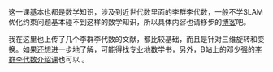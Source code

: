 这一课基本也都是数学知识，涉及到近世代数里面的李群李代数，一般不学SLAM优化约束问题基本碰不到这样的数学知识，所以具体内容也请移步的[博客](https://richardyu114.github.io/2019/03/26/visual-SLAM-by-Gaoxiang-3/)吧。

我在这里也上传了几个李群李代数的文献，都比较基础，而且是针对三维旋转和变换。如果还想进一步地了解，可能得找专业地数学书，另外，B站上的邓少强的[李群李代数介绍课](https://www.bilibili.com/video/av27625076)也可以 。


